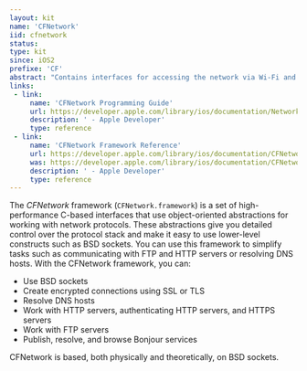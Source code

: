 ```yaml
---
layout: kit
name: 'CFNetwork'
iid: cfnetwork
status: 
type: kit
since: iOS2
prefixe: 'CF'
abstract: "Contains interfaces for accessing the network via Wi-Fi and cellular radios."
links:
 - link:
     name: 'CFNetwork Programming Guide'
     url: https://developer.apple.com/library/ios/documentation/Networking/Conceptual/CFNetwork/Introduction/Introduction.html
     description: ' - Apple Developer'
     type: reference
 - link:
     name: 'CFNetwork Framework Reference'
     url: https://developer.apple.com/library/ios/documentation/CFNetwork/Reference/CFNetwork_Framework/index.html
     was: https://developer.apple.com/library/ios/documentation/CFNetwork/Reference/CFNetwork_Framework/_index.html
     description: ' - Apple Developer'
     type: reference
---
```


The *CFNetwork* framework (`CFNetwork.framework`) is a set of high-performance C-based interfaces that use object-oriented abstractions for working with network protocols. These abstractions give you detailed control over the protocol stack and make it easy to use lower-level constructs such as BSD sockets. You can use this framework to simplify tasks such as communicating with FTP and HTTP servers or resolving DNS hosts. With the CFNetwork framework, you can:

* Use BSD sockets
* Create encrypted connections using SSL or TLS
* Resolve DNS hosts
* Work with HTTP servers, authenticating HTTP servers, and HTTPS servers
* Work with FTP servers
* Publish, resolve, and browse Bonjour services

CFNetwork is based, both physically and theoretically, on BSD sockets. 

